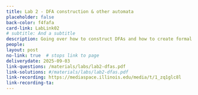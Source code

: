 ```yaml
---
title: Lab 2 - DFA construction & other automata
placeholder: false
back-color: f4fafa
card-link: LabLink02
# subtitle: And a subtitle
description: Going over how to construct DFAs and how to create formal definitions of other automata.
people:
layout: post
no-link: true  # stops link to page 
deliverydate: 2025-09-03
link-questions: /materials/labs/lab2-dfas.pdf
link-solutions: #/materials/labs/lab2-dfas.pdf
link-recording: https://mediaspace.illinois.edu/media/t/1_zq1glc8l
link-recording-ta:
---
```










